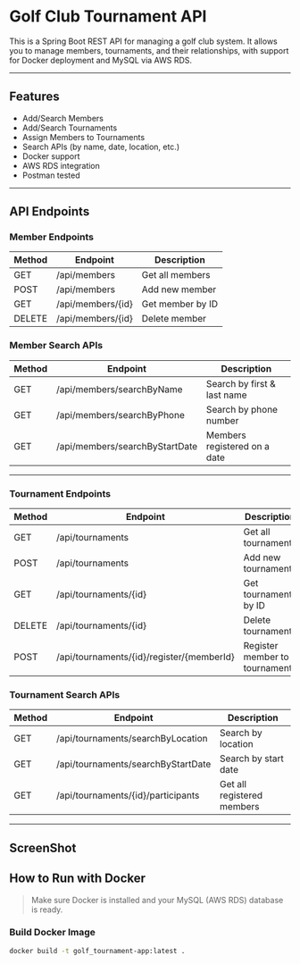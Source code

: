 # Golf Club Tournament API

This is a Spring Boot REST API for managing a golf club system. It allows you to manage members, tournaments, and their relationships, with support for Docker deployment and MySQL via AWS RDS.

---

##  Features

- Add/Search Members
- Add/Search Tournaments
- Assign Members to Tournaments
- Search APIs (by name, date, location, etc.)
- Docker support
- AWS RDS integration
- Postman tested

---

##  API Endpoints


###  Member Endpoints

| Method | Endpoint             | Description                |
|--------|----------------------|----------------------------|
| GET    | /api/members         | Get all members            |
| POST   | /api/members         | Add new member             |
| GET    | /api/members/{id}    | Get member by ID           |
| DELETE | /api/members/{id}    | Delete member              |

###  Member Search APIs

| Method | Endpoint                             | Description                        |
|--------|--------------------------------------|------------------------------------|
| GET    | /api/members/searchByName            | Search by first & last name        |
| GET    | /api/members/searchByPhone           | Search by phone number             |
| GET    | /api/members/searchByStartDate       | Members registered on a date       |

---

###  Tournament Endpoints

| Method | Endpoint               | Description                  |
|--------|------------------------|------------------------------|
| GET    | /api/tournaments       | Get all tournaments          |
| POST   | /api/tournaments       | Add new tournament           |
| GET    | /api/tournaments/{id}  | Get tournament by ID         |
| DELETE | /api/tournaments/{id}  | Delete tournament            |
| POST   | /api/tournaments/{id}/register/{memberId} | Register member to tournament |

###  Tournament Search APIs

| Method | Endpoint                             | Description                        |
|--------|--------------------------------------|------------------------------------|
| GET    | /api/tournaments/searchByLocation    | Search by location                 |
| GET    | /api/tournaments/searchByStartDate   | Search by start date               |
| GET    | /api/tournaments/{id}/participants   | Get all registered members         |

---


## ScreenShot






##  How to Run with Docker

> Make sure Docker is installed and your MySQL (AWS RDS) database is ready.

### Build Docker Image

```bash
docker build -t golf_tournament-app:latest .

